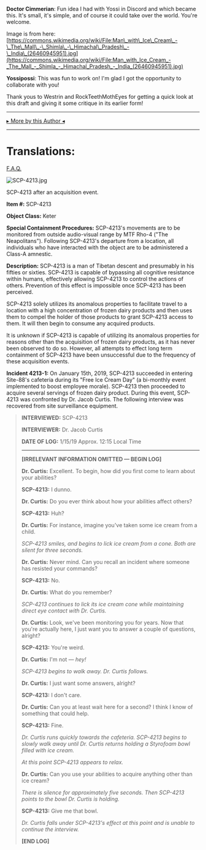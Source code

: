 **Doctor Cimmerian**: Fun idea I had with Yossi in Discord and which became this. It's small, it's simple, and of course it could take over the world. You're welcome.

Image is from here: [https://commons.wikimedia.org/wiki/File:Man\_with\_Ice\_Cream\_-\_The\_Mall\_-\_Shimla\_-\_Himachal\_Pradesh\_-\_India\_(26460945951).jpg](https://commons.wikimedia.org/wiki/File:Man_with_Ice_Cream_-_The_Mall_-_Shimla_-_Himachal_Pradesh_-_India_(26460945951).jpg)

**Yossipossi**: This was fun to work on! I'm glad I got the opportunity to collaborate with you!

Thank yous to Westrin and RockTeethMothEyes for getting a quick look at this draft and giving it some critique in its earlier form!

* * *

[▸ More by this Author ◂](http://www.scp-wiki.net/dr-cimmerian-s-personnel-file)

* * *

Translations:
=============

[F.A.Q.](http://www.scp-wiki.net/component:info-ayers)

![SCP-4213.jpg](http://scp-wiki.wdfiles.com/local--files/scp-4213/SCP-4213.jpg)

SCP-4213 after an acquisition event.

**Item #:** SCP-4213

**Object Class:** Keter

**Special Containment Procedures:** SCP-4213's movements are to be monitored from outside audio-visual range by MTF Rho-4 ("The Neapolitans"). Following SCP-4213's departure from a location, all individuals who have interacted with the object are to be administered a Class-A amnestic.

**Description:** SCP-4213 is a man of Tibetan descent and presumably in his fifties or sixties. SCP-4213 is capable of bypassing all cognitive resistance within humans, effectively allowing SCP-4213 to control the actions of others. Prevention of this effect is impossible once SCP-4213 has been perceived.

SCP-4213 solely utilizes its anomalous properties to facilitate travel to a location with a high concentration of frozen dairy products and then uses them to compel the holder of those products to grant SCP-4213 access to them. It will then begin to consume any acquired products.

It is unknown if SCP-4213 is capable of utilizing its anomalous properties for reasons other than the acquisition of frozen dairy products, as it has never been observed to do so. However, all attempts to effect long term containment of SCP-4213 have been unsuccessful due to the frequency of these acquisition events.

**Incident 4213-1:** On January 15th, 2019, SCP-4213 succeeded in entering Site-88's cafeteria during its "Free Ice Cream Day" (a bi-monthly event implemented to boost employee morale). SCP-4213 then proceeded to acquire several servings of frozen dairy product. During this event, SCP-4213 was confronted by Dr. Jacob Curtis. The following interview was recovered from site surveillance equipment.

> **INTERVIEWED:** SCP-4213
> 
> **INTERVIEWER:** Dr. Jacob Curtis
> 
> **DATE OF LOG:** 1/15/19 Approx. 12:15 Local Time
> 
> * * *
> 
> **\[IRRELEVANT INFORMATION OMITTED — BEGIN LOG\]**
> 
> **Dr. Curtis:** Excellent. To begin, how did you first come to learn about your abilities?
> 
> **SCP-4213:** I dunno.
> 
> **Dr. Curtis:** Do you ever think about how your abilities affect others?
> 
> **SCP-4213:** Huh?
> 
> **Dr. Curtis:** For instance, imagine you've taken some ice cream from a child.
> 
> _SCP-4213 smiles, and begins to lick ice cream from a cone. Both are silent for three seconds._
> 
> **Dr. Curtis:** Never mind. Can you recall an incident where someone has resisted your commands?
> 
> **SCP-4213:** No.
> 
> **Dr. Curtis:** What do you remember?
> 
> _SCP-4213 continues to lick its ice cream cone while maintaining direct eye contact with Dr. Curtis._
> 
> **Dr. Curtis:** Look, we've been monitoring you for years. Now that you're actually here, I just want you to answer a couple of questions, alright?
> 
> **SCP-4213:** You're weird.
> 
> **Dr. Curtis:** I'm not — _hey!_
> 
> _SCP-4213 begins to walk away. Dr. Curtis follows._
> 
> **Dr. Curtis:** I just want some answers, alright?
> 
> **SCP-4213:** I don't care.
> 
> **Dr. Curtis:** Can you at least wait here for a second? I think I know of something that could help.
> 
> **SCP-4213:** Fine.
> 
> _Dr. Curtis runs quickly towards the cafeteria. SCP-4213 begins to slowly walk away until Dr. Curtis returns holding a Styrofoam bowl filled with ice cream._
> 
> _At this point SCP-4213 appears to relax._
> 
> **Dr. Curtis:** Can you use your abilities to acquire anything other than ice cream?
> 
> _There is silence for approximately five seconds. Then SCP-4213 points to the bowl Dr. Curtis is holding._
> 
> **SCP-4213:** Give me that bowl.
> 
> _Dr. Curtis falls under SCP-4213's effect at this point and is unable to continue the interview._
> 
> **\[END LOG\]**